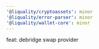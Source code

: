```yaml
---
'@liquality/cryptoassets': minor
'@liquality/error-parser': minor
'@liquality/wallet-core': minor
---
```


feat: debridge swap provider
